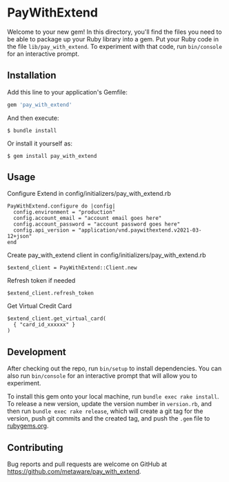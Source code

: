 # PayWithExtend

Welcome to your new gem! In this directory, you'll find the files you need to be able to package up your Ruby library into a gem. Put your Ruby code in the file `lib/pay_with_extend`. To experiment with that code, run `bin/console` for an interactive prompt.

## Installation

Add this line to your application's Gemfile:

```ruby
gem 'pay_with_extend'
```

And then execute:

    $ bundle install

Or install it yourself as:

    $ gem install pay_with_extend

## Usage

Configure Extend in config/initializers/pay_with_extend.rb

```
PayWithExtend.configure do |config|
  config.environment = "production"
  config.account_email = "account email goes here"
  config.account_password = "account password goes here"
  config.api_version = "application/vnd.paywithextend.v2021-03-12+json"
end
```

Create pay_with_extend client in config/initializers/pay_with_extend.rb

```
$extend_client = PayWithExtend::Client.new
```

Refresh token if needed

```
$extend_client.refresh_token
```

Get Virtual Credit Card

```
$extend_client.get_virtual_card(
  { "card_id_xxxxxx" }
)
```

## Development

After checking out the repo, run `bin/setup` to install dependencies. You can also run `bin/console` for an interactive prompt that will allow you to experiment.

To install this gem onto your local machine, run `bundle exec rake install`. To release a new version, update the version number in `version.rb`, and then run `bundle exec rake release`, which will create a git tag for the version, push git commits and the created tag, and push the `.gem` file to [rubygems.org](https://rubygems.org).

## Contributing

Bug reports and pull requests are welcome on GitHub at https://github.com/metaware/pay_with_extend.
